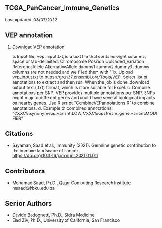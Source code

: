 ## TCGA_PanCancer_Immune_Genetics

Last updated: 03/07/2022

## VEP annotation 

1.	Download VEP annotation 

    a.	Input file, vep_input.txt, is a text file that contains eight columns, space or tab-delimited: Chromosome Position Uploaded_Variation ReferenceAllele AlternativeAllele dummy1 dummy2 dummy3. dummy columns are not needed and we filled them with ‘.’ 
    b.	Upload vep_input.txt to https://grch37.ensembl.org/Tools/VEP. Select list of annotations to extract and then run. When the job is done, download output text (.txt) format, which is more suitable for Excel. 
    c.	Combine annotations per SNP. VEP provides multiple annotations per SNP. SNPs might map to different genes and could have several biological impacts on nearby genes. Use R script “CombineVEPannotations.R” to combine annotations.
    d.	Example of combined annotations: “CXXC5:synonymous_variant:LOW|CXXC5:upstream_gene_variant:MODIFIER”

## Citations
* Sayaman, Saad et al., Immunity (2021). Germline genetic contribution to the immune landscape of cancer. https://doi.org/10.1016/j.immuni.2021.01.011


## Contributors
* Mohamad Saad, Ph.D., Qatar Computing Research Institute: msaad@hbku.edu.qa


## Senior Authors
* Davide Bedognetti, Ph.D., Sidra Medicine
* Elad Ziv, Ph.D., University of California, San Francisco
